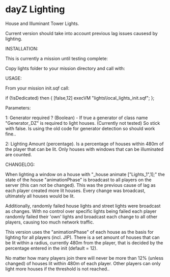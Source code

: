 dayZ Lighting
=============

House and Illuminant Tower Lights.

Current version should take into account previous lag issues causesd by lighting.

INSTALLATION:

This is currently a mission until testing complete:

Copy lights folder to your mission directory and call with:

USAGE:

From your mission init.sqf call:

if (!isDedicated) then {
[false,12] execVM "lights\local_lights_init.sqf";
};

Parameters:

1: Generator required ? (Boolean) - If true a generator of class name "Generator_DZ" is required to light houses. (Currently not tested) So stick with false. Is using the old code for generator detection so should work fine..

2: Lighting Amount (percentage). Is a percentage of houses within 480m of the player that can be lit. Only houses with windows that can be illuminated are counted.

CHANGELOG:

When lighting a window on a house with "_house animate ["Lights_1",1];" the state of the house "animationPhase" is broadcast to all players on the server (this can not be changed). This was the previous cause of lag as each player created more lit houses. Every change was broadcast, ultimately all houses would be lit.

Additionally, randomly failed house lights and street lights were broadcast as changes. With no control over specific lights being failed each player randomly failed their 'own' lights and broadcast each change to all other players, causing too much network traffic.

This version uses the "animationPhase" of each house as the basis for lighting for all players (incl. JIP). There is a set amount of houses that can be lit within a radius, currently 480m from the player, that is decided by the percentage entered in the init (default = 12).

No matter how many players join there will never be more than 12% (unless changed) of houses lit within 480m of each player. Other players can only light more houses if the threshold is not reached..
